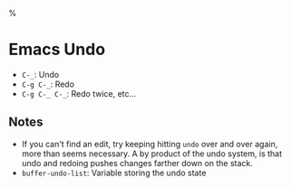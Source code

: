 %

# Emacs Undo

- `C-_`: Undo
- `C-g C-_`: Redo
- `C-g C-_ C-_`: Redo twice, etc...

## Notes

- If you can't find an edit, try keeping hitting `undo` over and over again, more than seems necessary. A by product of the undo system, is that undo and redoing pushes changes farther down on the stack.
- `buffer-undo-list`: Variable storing the undo state
